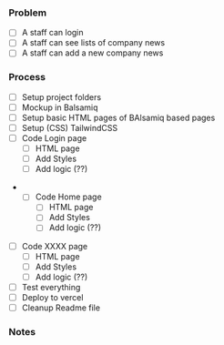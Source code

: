 ### Problem
- [ ] A staff can login
- [ ] A staff can see lists of company news
- [ ] A staff can add a new company news

### Process
- [ ] Setup project folders
- [ ] Mockup in Balsamiq
- [ ] Setup basic HTML pages of BAlsamiq based pages
- [ ] Setup (CSS) TailwindCSS
- [ ] Code Login page
    - [ ] HTML page
    - [ ] Add Styles
    - [ ] Add logic (??)
- - [ ] Code Home page
    - [ ] HTML page
    - [ ] Add Styles
    - [ ] Add logic (??)
- [ ] Code XXXX page
    - [ ] HTML page
    - [ ] Add Styles
    - [ ] Add logic (??)
- [ ] Test everything
- [ ] Deploy to vercel
- [ ] Cleanup Readme file

### Notes